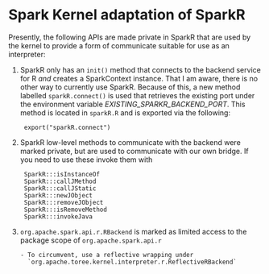 Spark Kernel adaptation of SparkR
=================================

Presently, the following APIs are made private in SparkR that are used by the
kernel to provide a form of communicate suitable for use as an interpreter:

1. SparkR only has an `init()` method that connects to the backend service for
   R _and_ creates a SparkContext instance. That I am aware, there is no other
   way to currently use SparkR. Because of this, a new method labelled
   `sparkR.connect()` is used that retrieves the existing port under the
   environment variable _EXISTING\_SPARKR\_BACKEND\_PORT_. This method is
   located in `sparkR.R` and is exported via the following:
   
        export("sparkR.connect")

2. SparkR low-level methods to communicate with the backend were marked private,
   but are used to communicate with our own bridge. If you need to use these invoke them with
   
        SparkR:::isInstanceOf
        SparkR:::callJMethod
        SparkR:::callJStatic
        SparkR:::newJObject
        SparkR:::removeJObject
        SparkR:::isRemoveMethod
        SparkR:::invokeJava

3. `org.apache.spark.api.r.RBackend` is marked as limited access to the
   package scope of `org.apache.spark.api.r`
   
       - To circumvent, use a reflective wrapping under 
         `org.apache.toree.kernel.interpreter.r.ReflectiveRBackend`

